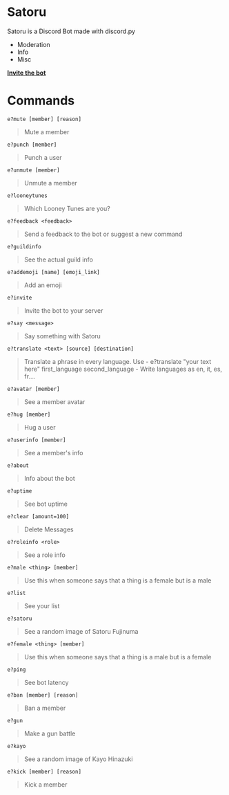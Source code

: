 # Satoru
Satoru is a Discord Bot made with discord.py
- Moderation
- Info 
- Misc

**[Invite the bot](https://discordapp.com/api/oauth2/authorize?client_id=635044836830871562&permissions=321606&scope=bot)**

# Commands

`e?mute [member] [reason]`

> Mute a member 

`e?punch [member]`

> Punch a user 

`e?unmute [member]`

> Unmute a member 

`e?looneytunes `

> Which Looney Tunes are you? 

`e?feedback <feedback>`

> Send a feedback to the bot or suggest a new command 

`e?guildinfo `

> See the actual guild info 

`e?addemoji [name] [emoji_link]`

> Add an emoji 

`e?invite `

> Invite the bot to your server 

`e?say <message>`

> Say something with Satoru 

`e?translate <text> [source] [destination]`

> Translate a phrase in every language. Use - e?translate "your text here" first_language second_language - Write languages as en, it, es, fr.... 

`e?avatar [member]`

> See a member avatar 

`e?hug [member]`

> Hug a user 

`e?userinfo [member]`

> See a member's info 

`e?about `

> Info about the bot 

`e?uptime `

> See bot uptime 

`e?clear [amount=100]`

> Delete Messages 

`e?roleinfo <role>`

> See a role info 

`e?male <thing> [member]`

> Use this when someone says that a thing is a female but is a male 

`e?list `

> See your list 

`e?satoru `

> See a random image of Satoru Fujinuma 

`e?female <thing> [member]`

> Use this when someone says that a thing is a male but is a female 

`e?ping `

> See bot latency 

`e?ban [member] [reason]`

> Ban a member 

`e?gun `

> Make a gun battle 

`e?kayo `

> See a random image of Kayo Hinazuki 

`e?kick [member] [reason]`

> Kick a member 

